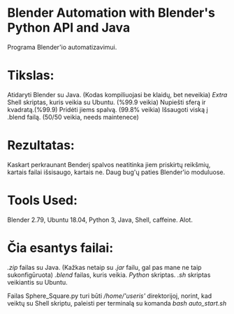 # Blender Automation with Blender's Python API and Java
Programa  Blender'io automatizavimui.
# Tikslas:
Atidaryti Blender su Java. (Kodas kompiliuojasi be klaidų, bet neveikia)
*Extra* Shell skriptas, kuris veikia su Ubuntu. (%99.9 veikia)
Nupiešti sferą ir kvadratą.(%99.9)
Pridėti jiems spalvą. (99.8% veikia)
Išsaugoti viską į .blend failą. (50/50 veikia, needs maintenece)
# Rezultatas:
Kaskart perkraunant Benderį spalvos neatitinka jiem priskirtų reikšmių, kartais failai išsisaugo, kartais ne.
Daug bug'ų paties Blender'io moduluose.
# Tools Used:
Blender 2.79, Ubuntu 18.04, Python 3, Java, Shell, caffeine. Alot.
# Čia esantys failai:
*.zip* failas su Java. (Kažkas netaip su *.jar* failu, gal pas mane ne taip sukonfigūruota)
*.blend* failas, kuris veikia.
*Python* skriptas.
*.sh* skriptas veikiantis su Ubuntu.

 Failas Sphere_Square.py turi būti */home/'useris'* direktorijoj, norint, kad veiktų su Shell skriptu,
 paleisti per terminalą su komanda *bash auto_start.sh* 


